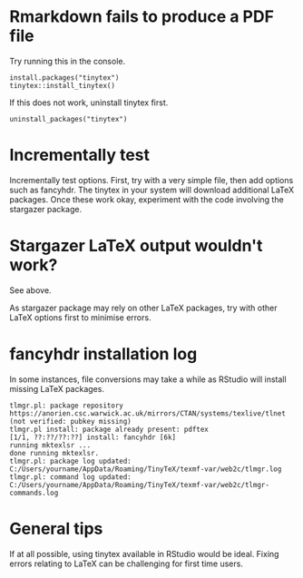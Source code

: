 
# Rmarkdown fails to produce a PDF file
Try running this in the console.
```{r}
install.packages("tinytex")
tinytex::install_tinytex()
```
If this does not work, uninstall tinytex first.
```{r}
uninstall_packages("tinytex")
```

# Incrementally test
Incrementally test options.
First, try with a very simple file, then add options such as fancyhdr.
The tinytex in your system will download
additional LaTeX packages. Once these work okay, experiment with the code involving the stargazer package.

# Stargazer LaTeX output wouldn't work?
See above.

As stargazer package may rely on other LaTeX packages, try with other LaTeX options first to minimise errors.

# fancyhdr installation log
In some instances, file conversions may take a while as RStudio will install missing LaTeX packages.

```
tlmgr.pl: package repository https://anorien.csc.warwick.ac.uk/mirrors/CTAN/systems/texlive/tlnet (not verified: pubkey missing)
tlmgr.pl install: package already present: pdftex
[1/1, ??:??/??:??] install: fancyhdr [6k]
running mktexlsr ...
done running mktexlsr.
tlmgr.pl: package log updated: C:/Users/yourname/AppData/Roaming/TinyTeX/texmf-var/web2c/tlmgr.log
tlmgr.pl: command log updated: C:/Users/yourname/AppData/Roaming/TinyTeX/texmf-var/web2c/tlmgr-commands.log
```

# General tips
If at all possible, using tinytex available in RStudio would be ideal. Fixing errors relating to LaTeX can be challenging for first time users.
